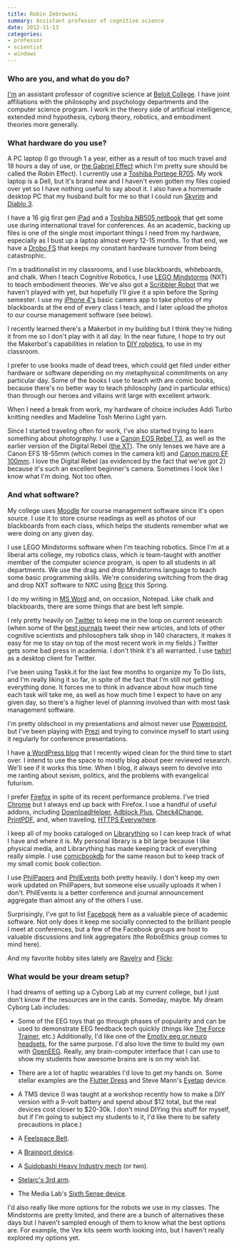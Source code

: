 ```yaml
---
title: Robin Zebrowski
summary: Assistant professor of cognitive science
date: 2012-11-13
categories:
- professor
- scientist
- windows
---
```


### Who are you, and what do you do?

[I'm](http://www.beloit.edu/philo/faculty/zebrowski/ "Robin's website.") an assistant professor of cognitive science at [Beloit College](http://www.beloit.edu/ "Robin's college"). I have joint affiliations with the philosophy and psychology departments and the computer science program. I work in the theory side of artificial intelligence, extended mind hypothesis, cyborg theory, robotics, and embodiment theories more generally.

### What hardware do you use?

A PC laptop (I go through 1 a year, either as a result of too much travel and 18 hours a day of use, or [the Gabriel Effect](http://www.penny-arcade.com/comic/2008/9/03 "A Penny Arcade comic about Gabe's computer woes.") which I'm pretty sure should be called the Robin Effect). I currently use a [Toshiba Portege R705][portege-r700]. My work laptop is a Dell, but it's brand new and I haven't even gotten my files copied over yet so I have nothing useful to say about it. I also have a homemade desktop PC that my husband built for me so that I could run [Skyrim][] and [Diablo 3][diablo-3].

I have a 16 gig first gen [iPad][] and a [Toshiba NB505 netbook][nb505] that get some use during international travel for conferences. As an academic, backing up files is one of the single most important things I need from my hardware, especially as I bust up a laptop almost every 12-15 months. To that end, we have a [Drobo FS][drobo-fs] that keeps my constant hardware turnover from being catastrophic.

I'm a traditionalist in my classrooms, and I use blackboards, whiteboards, and chalk.  When I teach Cognitive Robotics, I use [LEGO Mindstorms][mindstorms] (NXT) to teach embodiment theories. We've also got a [Scribbler Robot][the-scribbler] that we haven't played with yet, but hopefully I'll give it a spin before the Spring semester. I use my [iPhone 4's][iphone-4] basic camera app to take photos of my blackboards at the end of every class I teach, and I later upload the photos to our course management software (see below).

I recently learned there's a Makerbot in my building but I think they're hiding it from me so I don't play with it all day. In the near future, I hope to try out the Makerbot's capabilities in relation to [DIY robotics](http://www.makerbot.com/blog/2012/05/14/mbtv-s02e11-makerbot-a-robot/ "A MakerBot post on creating robots."), to use in my classroom.

I prefer to use books made of dead trees, which could get filed under either hardware or software depending on my metaphysical commitments on any particular day. Some of the books I use to teach with are comic books, because there's no better way to teach philosophy (and in particular ethics) than through our heroes and villains writ large with excellent artwork.

When I need a break from work, my hardware of choice includes Addi Turbo knitting needles and Madeline Tosh Merino Light yarn.

Since I started traveling often for work, I've also started trying to learn something about photography. I use a [Canon EOS Rebel T3][eos-rebel-t3], as well as the earlier version of the Digital Rebel ([the XT][eos-rebel-xt]). The only lenses we have are a Canon EFS 18-55mm (which comes in the camera kit) and [Canon macro EF 100mm][ef-100mm-f2.8-macro-usm]. I love the Digital Rebel (as evidenced by the fact that we've got 2) because it's such an excellent beginner's camera. Sometimes I look like I know what I'm doing. Not too often.

### And what software?

My college uses [Moodle][] for course management software since it's open source. I use it to store course readings as well as photos of our blackboards from each class, which helps the students remember what we were doing on any given day.

I use LEGO Mindstorms software when I'm teaching robotics. Since I'm at a liberal arts college, my robotics class, which is team-taught with another member of the computer science program, is open to all students in all departments. We use the drag and drop Mindstorms language to teach some basic programming skills. We're considering switching from the drag and drop NXT software to NXC using [Bricx][bricxcc] this Spring.

I do my writing in [MS Word][word] and, on occasion, Notepad. Like chalk and blackboards, there are some things that are best left simple.

I rely pretty heavily on [Twitter][] to keep me in the loop on current research (when some of the [best journals](https://twitter.com/TrendsCognSci "The Trends in Cognitive Sciences Twitter account.") tweet their new articles, and lots of other cognitive scientists and philosophers talk shop in 140 characters, it makes it easy for me to stay on top of the most recent work in my fields.) Twitter gets some bad press in academia. I don't think it's all warranted. I use [twhirl][] as a desktop client for Twitter.

I've been using Taskk.it for the last few months to organize my To Do lists, and I'm really liking it so far, in spite of the fact that I'm still not getting everything done. It forces me to think in advance about how much time each task will take me, as well as how much time I expect to have on any given day, so there's a higher level of planning involved than with most task management software.

I'm pretty oldschool in my presentations and almost never use [Powerpoint][], but I've been playing with [Prezi][] and trying to convince myself to start using it regularly for conference presentations.

I have [a WordPress blog](http://firepile.com/ "Robin's weblog.") that I recently wiped clean for the third time to start over. I intend to use the space to mostly blog about peer reviewed research. We'll see if it works this time. When I blog, it always seem to devolve into me ranting about sexism, politics, and the problems with evangelical futurism.

I prefer [Firefox][] in spite of its recent performance problems. I've tried [Chrome][] but I always end up back with Firefox. I use a handful of useful addons, including [DownloadHelper][], [Adblock Plus][adblock-plus], [Check4Change][], [PrintPDF][], and, when traveling, [HTTPS Everywhere][https-everywhere].

I keep all of my books cataloged on [Librarything][] so I can keep track of what I have and where it is. My personal library is a bit large because I like physical media, and Librarything has made keeping track of everything really simple. I use [comicbookdb][] for the same reason but to keep track of my small comic book collection.

I use [PhilPapers][] and [PhilEvents][] both pretty heavily. I don't keep my own work updated on PhilPapers, but someone else usually uploads it when I don't. PhilEvents is a better conference and journal announcement aggregate than almost any of the others I use.

Surprisingly, I've got to list [Facebook][] here as a valuable piece of academic software. Not only does it keep me socially connected to the brilliant people I meet at conferences, but a few of the Facebook groups are host to valuable discussions and link aggregators (the RoboEthics group comes to mind here).

And my favorite hobby sites lately are [Ravelry][] and [Flickr][].

### What would be your dream setup?

I had dreams of setting up a Cyborg Lab at my current college, but I just don't know if the resources are in the cards. Someday, maybe. My dream Cyborg Lab includes:

- Some of the EEG toys that go through phases of popularity and can be used to demonstrate EEG feedback tech quickly (things like [The Force Trainer][the-force-trainer], etc.)  Additionally, I'd like one of the [Emotiv eeg or neuro headsets][epoc], for the same purpose. I'd also love the time to build my own with [OpenEEG][]. Really, any brain-computer interface that I can use to show my students how awesome brains are is on my wish list.

- There are a lot of haptic wearables I'd love to get my hands on. Some stellar examples are the [Flutter Dress](http://correll.cs.colorado.edu/?p=2315 "A t-shirt with embedded microphones that displays the directions of sounds.") and Steve Mann's [Eyetap][] device.

- A TMS device (I was taught at a workshop recently how to make a DIY version with a 9-volt battery and spend about $12 total, but the real devices cost closer to $20-30k. I don't mind DIYing this stuff for myself, but if I'm going to subject my students to it, I'd like there to be safety precautions in place.)

- A [Feelspace Belt](http://feelspace.cogsci.uni-osnabrueck.de/ "A vibrating belt that conveys a wearer's orientation in space.").

- A [Brainport device][brainport-v100].

- A [Suidobashi Heavy Industry mech](http://www.theverge.com/2012/7/30/3201328/kuratas-suidobashi-mech-robot-japan "A Verge article about the diesel-powered personal mech.") (or two).

- [Stelarc's 3rd arm](http://stelarc.org/?catID=20265 "A mechanical third arm.").

- The Media Lab's [Sixth Sense device](http://www.ted.com/talks/pattie_maes_demos_the_sixth_sense.html "A TED talk about a wearable gestural interface.").

I'd also really like more options for the robots we use in my classes. The Mindstorms are pretty limited, and there are a bunch of alternatives these days but I haven't sampled enough of them to know what the best options are. For example, the Vex kits seem worth looking into, but I haven't really explored my options yet.

[adblock-plus]: https://adblockplus.org/ "Browser extensions for blocking ad content."
[brainport-v100]: http://www.wicab.com/en_us/ "An assistive computing device for the blind."
[bricxcc]: http://bricxcc.sourceforge.net/ "An IDE for programming brick-based robots."
[check4change]: http://check4change.com/ "A Firefox extension for reloading a site when something changes."
[chrome]: https://www.google.com/intl/en/chrome/browser/ "A WebKit-based browser, where each tab runs in its own thread."
[comicbookdb]: http://web.archive.org/web/20191217051102/http://comicbookdb.com/ "A web-based comic book database."
[diablo-3]: http://us.battle.net/d3/en/ "An isometric fantasy game."
[downloadhelper]: http://web.archive.org/web/20221221224131/https://www.downloadhelper.net/ "A Firefox extension for downloading media from the web."
[drobo-fs]: https://en.wikipedia.org/wiki/Drobo_FS#Drobo_FS "A network attached storage device."
[ef-100mm-f2.8-macro-usm]: http://web.archive.org/web/20151026021406/http://www.usa.canon.com:80/cusa/consumer/products/cameras/ef_lens_lineup/ef_100mm_f_2_8_macro_usm "A macro lens."
[eos-rebel-t3]: https://en.wikipedia.org/wiki/Canon_EOS_1100D "A 12.2 megapixel DSLR."
[eos-rebel-xt]: https://en.wikipedia.org/wiki/Canon_EOS_350D "An 8 megapixel DSLR."
[epoc]: http://web.archive.org/web/20160505050812/https://emotiv.com/epoc.php "A personal EEG computing device"
[eyetap]: http://eyetap.org/ "A wearable computing device."
[facebook]: https://www.facebook.com/ "A social networking site."
[firefox]: https://www.mozilla.org/en-US/firefox/new/ "A cross-platform open-source web browser."
[flickr]: https://www.flickr.com/ "A photo sharing website."
[https-everywhere]: https://www.eff.org/https-everywhere/ "A browser extension for ensuring secure web browsing."
[ipad]: https://www.apple.com/ipad/ "A tablet device."
[iphone-4]: https://en.wikipedia.org/wiki/IPhone_4 "A smartphone."
[librarything]: https://www.librarything.com/ "A site for keeping track of your books."
[mindstorms]: https://www.lego.com/en-us/mindstorms/ "A Lego robotics system."
[moodle]: https://moodle.org/ "An open source course management system."
[nb505]: https://www.amazon.com/Toshiba-NB505-N508BL-10-1-Inch-Netbook-Blue/dp/B004G8QZPG "A 10.1 inch netbook."
[openeeg]: http://openeeg.sourceforge.net/ "Open source software and plans for EEG devices."
[philevents]: https://philevents.org/ "A web-based philosophy conference tracker."
[philpapers]: https://philpapers.org/ "A web-based philosophy research service."
[portege-r700]: https://www.amazon.com/Toshiba-Portege-R700-S1310-13-3-Inch-Magnesium/dp/B003QR3HI6 "A 13.3 inch PC laptop."
[powerpoint]: https://products.office.com/en-us/powerpoint "Presentation software."
[prezi]: http://web.archive.org/web/20221224004243/https://prezi.com/ "Web-based presentations."
[printpdf]: http://web.archive.org/web/20181102013442/https://addons.mozilla.org/en-US/firefox/addon/printpdf/ "A Firefox extension for printing web pages to PDF."
[ravelry]: https://www.ravelry.com/ "A social network for knitters and crocheters."
[skyrim]: https://elderscrolls.bethesda.net/skyrim/ "An open-world fantasy game."
[the-force-trainer]: https://en.wikipedia.org/wiki/Force_Trainer "A Star Wars-themed EEG toy."
[the-scribbler]: https://en.wikipedia.org/wiki/Scribbler_(robot) "A programmable robot with a variety of sensors."
[twhirl]: http://www.twhirl.org/ "An AIR-based Twitter client."
[twitter]: https://twitter.com/ "An online micro-blogging platform."
[word]: https://products.office.com/en-us/word "A document editor."
